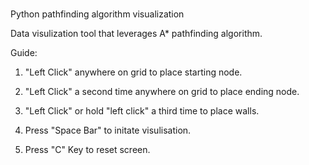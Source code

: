# 
Python pathfinding algorithm visualization 

Data visulization tool that leverages A* pathfinding algorithm.

Guide:

1) "Left Click" anywhere on grid to place starting node.

2) "Left Click" a second time anywhere on grid to place ending node.

3) "Left Click" or hold "left click" a third time to place walls.

3) Press "Space Bar" to initate visulisation. 

4) Press "C" Key to reset screen.

